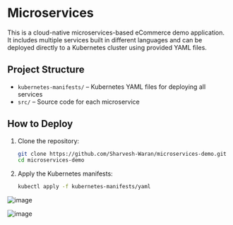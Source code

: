 # Microservices 

This is a cloud-native microservices-based eCommerce demo application. It includes multiple services built in different languages and can be deployed directly to a Kubernetes cluster using provided YAML files.

## Project Structure

- `kubernetes-manifests/` – Kubernetes YAML files for deploying all services
- `src/` – Source code for each microservice

##  How to Deploy

1. Clone the repository:
   ```bash
   git clone https://github.com/Sharvesh-Waran/microservices-demo.git
   cd microservices-demo
   
2. Apply the Kubernetes manifests:
   ```bash
   kubectl apply -f kubernetes-manifests/yaml


![image](https://github.com/user-attachments/assets/da762535-4edf-4d92-bd49-ce7ca74ee8c7)


![image](https://github.com/user-attachments/assets/191cf97f-bebc-4540-8880-60c2f2437ef6)
